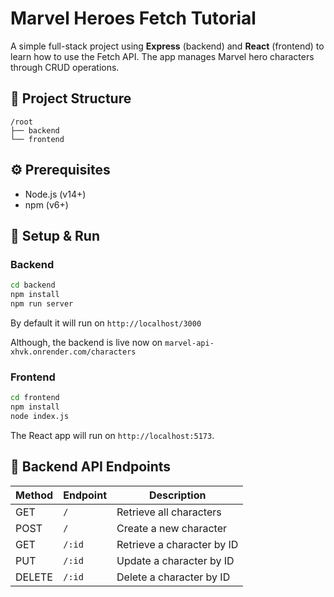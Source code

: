 # Marvel Heroes Fetch Tutorial

A simple full-stack project using **Express** (backend) and **React** (frontend) to learn how to use the Fetch API. The app manages Marvel hero characters through CRUD operations.

## 📁 Project Structure

```
/root
├── backend
└── frontend
```

## ⚙️ Prerequisites

* Node.js (v14+)
* npm (v6+)

## 🚀 Setup & Run

### Backend

```bash
cd backend
npm install
npm run server
```

By default it will run on `http://localhost/3000`

Although, the backend is live now on `marvel-api-xhvk.onrender.com/characters`

### Frontend

```bash
cd frontend
npm install
node index.js
```

The React app will run on `http://localhost:5173`.

## 🔌 Backend API Endpoints

| Method | Endpoint | Description                |
| ------ | -------- | -------------------------- |
| GET    | `/`      | Retrieve all characters    |
| POST   | `/`      | Create a new character     |
| GET    | `/:id`   | Retrieve a character by ID |
| PUT    | `/:id`   | Update a character by ID   |
| DELETE | `/:id`   | Delete a character by ID   |